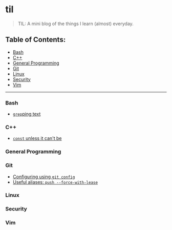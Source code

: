 # til
> TIL: A mini blog of the things I learn (almost) everyday.

Table of Contents:
------------------
* [Bash](#bash)
* [C++](#cpp)
* [General Programming](#general-programming)
* [Git](#git)
* [Linux](#linux)
* [Security](#security)
* [Vim](#vim)


---

### Bash
* [`grep`ping text](bash/grepping-text.md)

### C++
* [`const` unless it can't be](cpp/const-unless-it-cant-be.md)

### General Programming

### Git
* [Configuring using `git config`](git/configuring-using-git-config.md)
* [Useful aliases: `push --force-with-lease`](git/useful-aliases-push-force-with-lease.md)

### Linux

### Security

### Vim
